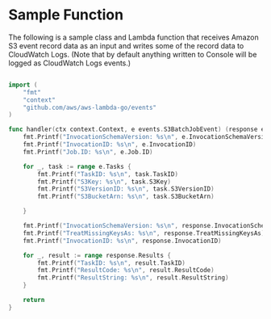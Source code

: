 # Sample Function

The following is a sample class and Lambda function that receives Amazon S3 event record data as an input and writes some of the record data to CloudWatch Logs. (Note that by default anything written to Console will be logged as CloudWatch Logs events.)

```go

import (
    "fmt"
    "context"
    "github.com/aws/aws-lambda-go/events"
)

func handler(ctx context.Context, e events.S3BatchJobEvent) (response events.S3BatchJobResponse, err error) {
    fmt.Printf("InvocationSchemaVersion: %s\n", e.InvocationSchemaVersion)
	fmt.Printf("InvocationID: %s\n", e.InvocationID)
	fmt.Printf("Job.ID: %s\n", e.Job.ID)

	for _, task := range e.Tasks {
		fmt.Printf("TaskID: %s\n", task.TaskID)
		fmt.Printf("S3Key: %s\n", task.S3Key)
		fmt.Printf("S3VersionID: %s\n", task.S3VersionID)
		fmt.Printf("S3BucketArn: %s\n", task.S3BucketArn)

	}

	fmt.Printf("InvocationSchemaVersion: %s\n", response.InvocationSchemaVersion)
	fmt.Printf("TreatMissingKeysAs: %s\n", response.TreatMissingKeysAs)
	fmt.Printf("InvocationID: %s\n", response.InvocationID)

	for _, result := range response.Results {
		fmt.Printf("TaskID: %s\n", result.TaskID)
		fmt.Printf("ResultCode: %s\n", result.ResultCode)
		fmt.Printf("ResultString: %s\n", result.ResultString)
	}

	return
}

```
